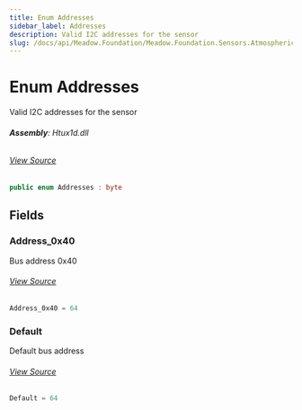 ```yaml
---
title: Enum Addresses
sidebar_label: Addresses
description: Valid I2C addresses for the sensor
slug: /docs/api/Meadow.Foundation/Meadow.Foundation.Sensors.Atmospheric/Addresses
---
```

# Enum Addresses
Valid I2C addresses for the sensor

###### **Assembly**: Htux1d.dll
###### [View Source](https://github.com/WildernessLabs/Meadow.Foundation.git/blob/develop/Source/Meadow.Foundation.Peripherals/Sensors.Atmospheric.Htu2xd/Driver/Htux1dBase.cs#L13)
```csharp title="Declaration"
public enum Addresses : byte
```
## Fields
### Address_0x40
Bus address 0x40
###### [View Source](https://github.com/WildernessLabs/Meadow.Foundation.git/blob/develop/Source/Meadow.Foundation.Peripherals/Sensors.Atmospheric.Htu2xd/Driver/Htux1dBase.cs#L18)
```csharp title="Declaration"
Address_0x40 = 64
```
### Default
Default bus address
###### [View Source](https://github.com/WildernessLabs/Meadow.Foundation.git/blob/develop/Source/Meadow.Foundation.Peripherals/Sensors.Atmospheric.Htu2xd/Driver/Htux1dBase.cs#L22)
```csharp title="Declaration"
Default = 64
```

